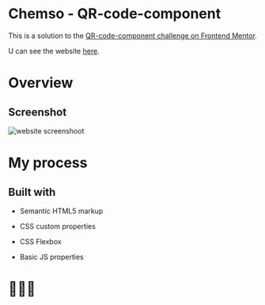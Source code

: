 # Chemso - QR-code-component
This is a solution to the [ QR-code-component challenge on Frontend Mentor](https://www.frontendmentor.io/challenges/qr-code-component-iux_sIO_H).

U can see the website [here](https://chemsodev.github.io/jscounter/).
# Overview
## Screenshot
![website screenshoot](Screenshot.png?raw=true "screenshoot")
# My process
## Built with

 * Semantic HTML5 markup
  
 * CSS custom properties
  
 * CSS Flexbox

 * Basic JS properties

# 💪💥🔥
   

